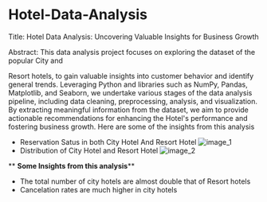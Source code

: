 # Hotel-Data-Analysis
Title: Hotel Data Analysis: Uncovering Valuable Insights for Business Growth

Abstract: This data analysis project focuses on exploring the dataset of the popular City and

Resort hotels, to gain valuable insights into customer behavior and 
identify general trends. Leveraging Python and libraries such as NumPy, Pandas, Matplotlib, and Seaborn, we undertake various stages of the data analysis pipeline, including data cleaning, preprocessing, analysis, and visualization. By extracting meaningful information from the dataset, 
we aim to provide actionable recommendations for enhancing the Hotel's performance and fostering business growth.
Here are some of the insights from this analysis
* Reservation Satus in both City Hotel And Resort Hotel
  ![image_1](https://github.com/vaibhavUsa05/Hotel-Data-Analysis/assets/108454407/37b2adcb-2121-488f-b271-ae87bfa5792c)
* Distribution of City Hotel and Resort Hotel
   ![image_2](https://github.com/vaibhavUsa05/Hotel-Data-Analysis/assets/108454407/7570f180-79fe-4c60-8129-01c9fde68dd2)

  
**    **Some Insights from this analysis****
* The total number of city hotels are almost double that of Resort hotels
* Cancelation rates are much higher in city hotels
  
